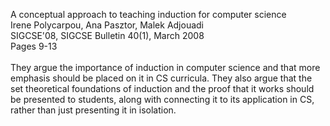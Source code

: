 A conceptual approach to teaching induction for computer science<br>
Irene Polycarpou, Ana Pasztor, Malek Adjouadi<br>
SIGCSE'08, SIGCSE Bulletin 40(1), March 2008<br>
Pages 9-13<br>
<br>
They argue the importance of induction in computer science and that more emphasis should be placed on it in CS curricula.  They also argue that the set theoretical foundations of induction and the proof that it works should be presented to students, along with connecting it to its application in CS, rather than just presenting it in isolation.